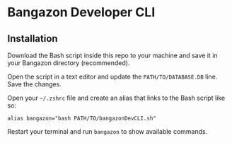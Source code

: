 # Bangazon Developer CLI

## Installation

Download the Bash script inside this repo to your machine and save it in your Bangazon directory (recommended).

Open the script in a text editor and update the `PATH/TO/DATABASE.DB` line. Save the changes.

Open your `~/.zshrc` file and create an alias that links to the Bash script like so:

`alias bangazon="bash PATH/TO/bangazonDevCLI.sh"`

Restart your terminal and run `bangazon` to show available commands.
